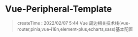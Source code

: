 # Vue-Peripheral-Template
> createTime : 2022/02/07 5:44
Vue 周边相关技术栈(vue-router,pinia,vue-i18n,element-plus,echarts,sass)基本配置
